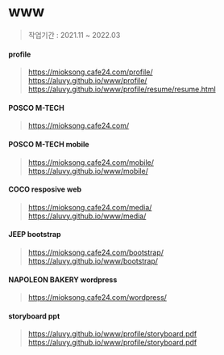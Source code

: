 # www

> 작업기간 : 2021.11 ~ 2022.03

#### profile
> https://mioksong.cafe24.com/profile/  
> https://aluvy.github.io/www/profile/  
> https://aluvy.github.io/www/profile/resume/resume.html  
  
#### POSCO M-TECH
> https://mioksong.cafe24.com/

#### POSCO M-TECH mobile
> https://mioksong.cafe24.com/mobile/
> https://aluvy.github.io/www/mobile/

#### COCO resposive web
> https://mioksong.cafe24.com/media/
> https://aluvy.github.io/www/media/

#### JEEP bootstrap
> https://mioksong.cafe24.com/bootstrap/
> https://aluvy.github.io/www/bootstrap/

#### NAPOLEON BAKERY wordpress
> https://mioksong.cafe24.com/wordpress/

#### storyboard ppt
> https://aluvy.github.io/www/profile/storyboard.pdf
> https://aluvy.github.io/www/profile/storyboard.pdf
